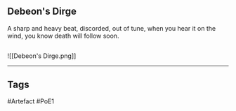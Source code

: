 ## Debeon's Dirge
A sharp and heavy beat,
discorded, out of tune,
when you hear it on the wind,
you know death will follow soon.
##
![[Debeon's Dirge.png]]

---
## Tags
#Artefact
#PoE1